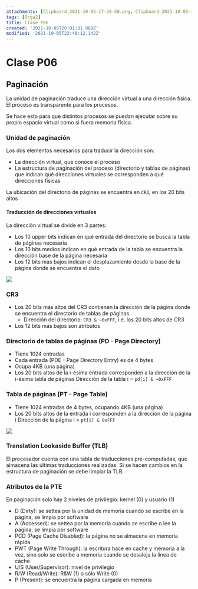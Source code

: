 ```yaml
---
attachments: [Clipboard_2021-10-05-17-28-58.png, Clipboard_2021-10-05-18-10-33.png]
tags: [Orga2]
title: Clase P06
created: '2021-10-05T20:01:31.969Z'
modified: '2021-10-05T22:48:12.142Z'
---
```


# Clase P06

## Paginación

La unidad de paginación traduce una dirección virtual a una dirección física. El proceso es transparente para los procesos.

Se hace esto para que distintos procesos se puedan ejecutar sobre su propio espacio virtual como si fuera memoria física.

### Unidad de paginación
Los dos elementos necesarios para traducir la dirección son:
+ La dirección virtual, que conoce el proceso
+ La estructura de paginación del proceso (directorio y tablas de páginas) que indican qué direcciones virtuales se corresponden a qué direcciones físicas

La ubicación del directorio de páginas se encuentra en `CR3`, en los 20 bits altos

#### Traducción de direcciones virtuales
La dirección virtual se divide en 3 partes:
+ Los 10 upper bits indican en qué entrada del directorio se busca la tabla de páginas necesaria
+ Los 10 bits medios indican en qué entrada de la tabla se encuentra la dirección base de la página necesaria
+ Los 12 bits mas bajos indican el desplazamiento desde la base de la página donde se encuentra el dato

![](@attachment/Clipboard_2021-10-05-17-28-58.png)

### CR3

+ Los 20 bits más altos del CR3 contienen la dirección de la página donde se encuentra el directorio de tablas de páginas
  + Dirección del directorio: `CR3 & ~0xFFF`, i.e. los 20 bits altos de CR3
+ Los 12 bits más bajos son atributos

### Directorio de tablas de páginas (PD - Page Directory)
+ Tiene 1024 entradas
+ Cada entrada (PDE - Page Directory Entry) es de 4 bytes
+ Ocupa 4KB (una página)
+ Los 20 bits altos de la i-ésima entrada corresponden a la dirección de la i-ésima tabla de páginas
Dirección de la tabla i = `pd[i] & ~0xFFF`

### Tabla de páginas (PT - Page Table)

+ Tiene 1024 entradas de 4 bytes, ocupando 4KB (una página)
+ Los 20 bits altos de la entrada i corresponden a la dirección de la página i
Dirección de la página i = `pt[i] & 0xFFF`

![](@attachment/Clipboard_2021-10-05-18-10-33.png)

### Translation Lookaside Buffer (TLB)
El procesador cuenta con una tabla de traducciones pre-computadas, que almacena las últimas traducciones realizadas.
Si se hacen cambios en la estructura de paginación se debe limpiar la TLB.

### Atributos de la PTE

En paginación solo hay 2 niveles de privilegio: kernel (0) y usuario (1)
+ D (Dirty): se settea por la unidad de memoria cuando se escribe en la página, se limpia por software
+ A (Accessed): se settea por la memoria cuando se escribe o lee la página, se limpia por software
+ PCD (Page Cache Disabled): la página no se almacena en memoria rápida
+ PWT (Page Write Through): la escritura hace en cache y memoria a la vez, sino solo se escribe a memoria cuando se desaloja la línea de cache
+ U/S (User/Supervisor): nivel de privilegio
+ R/W (Read/Write): R&W (1) o sólo Write (0)
+ P (Present): se encuentra la página cargada en memoria
